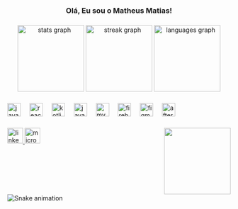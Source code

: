 <h3 align="center">Olá, Eu sou o Matheus Matias!</h3>

###

<div align="center">
  <img src="https://github-readme-stats.vercel.app/api?username=math3009&hide_title=false&hide_rank=false&show_icons=true&include_all_commits=true&count_private=true&disable_animations=false&theme=dark&locale=pt-br&hide_border=false" height="150" alt="stats graph"  />
  <img src="https://streak-stats.demolab.com?user=math3009&locale=pt-br&mode=daily&theme=dark&hide_border=false&border_radius=5&date_format=j M[ Y]" height="150" alt="streak graph"  />
  <img src="https://github-readme-stats.vercel.app/api/top-langs?username=math3009&locale=pt-br&hide_title=false&layout=compact&card_width=320&langs_count=4&theme=dark&hide_border=false" height="150" alt="languages graph"  />
</div>

###

<div align="left">
  <img src="https://cdn.jsdelivr.net/gh/devicons/devicon/icons/javascript/javascript-original.svg" height="30" alt="javascript logo"  />
  <img width="12" />
  <img src="https://cdn.jsdelivr.net/gh/devicons/devicon/icons/react/react-original.svg" height="30" alt="react logo"  />
  <img width="12" />
  <img src="https://cdn.jsdelivr.net/gh/devicons/devicon/icons/kotlin/kotlin-original.svg" height="30" alt="kotlin logo"  />
  <img width="12" />
  <img src="https://cdn.jsdelivr.net/gh/devicons/devicon/icons/java/java-original.svg" height="30" alt="java logo"  />
  <img width="12" />
  <img src="https://cdn.jsdelivr.net/gh/devicons/devicon/icons/mysql/mysql-original.svg" height="30" alt="mysql logo"  />
  <img width="12" />
  <img src="https://cdn.jsdelivr.net/gh/devicons/devicon/icons/firebase/firebase-plain.svg" height="30" alt="firebase logo"  />
  <img width="12" />
  <img src="https://cdn.jsdelivr.net/gh/devicons/devicon/icons/figma/figma-original.svg" height="30" alt="figma logo"  />
  <img width="12" />
  <img src="https://cdn.jsdelivr.net/gh/devicons/devicon/icons/aftereffects/aftereffects-original.svg" height="30" alt="aftereffects logo"  />
</div>

###

<img align="right" height="150" src="https://scontent.fvcp2-1.fna.fbcdn.net/v/t39.30808-6/242869378_4501584306546219_7345975007746337524_n.jpg?_nc_cat=110&ccb=1-7&_nc_sid=730e14&_nc_eui2=AeH3cjXllU1Sefn3bAbZpVqp5_4SlrRSX2bn_hKWtFJfZjasMNJwl3BLhLY6OMOxpeX2kAUJGGrwUDlTpFZZmJx2&_nc_ohc=49X0sDRtz-YAX_WEoK3&_nc_oc=AQn2svR4IuboWxDGl0fH7Nbmhp9D4Ocw3hqYf30ldT4c7refx2SWjc9PUdmlQc9vFpYFSHB0Cm_a1OLX58hBahOi&_nc_ht=scontent.fvcp2-1.fna&oh=00_AfAla9Jcd4oS4QqSPEoLJODXrPvZzi5EqIT73CI6d8y98A&oe=648D2A31"  />

###

<div align="left">
  <a href="https://www.linkedin.com/in/matheusmatiasmota/" target="_blank">
    <img src="https://img.shields.io/static/v1?message=LinkedIn&logo=linkedin&label=&color=0077B5&logoColor=white&labelColor=&style=for-the-badge" height="35" alt="linkedin logo"  />
  </a>
  <a href="matheus.mmm@hotmail.com" target="_blank">
    <img src="https://img.shields.io/static/v1?message=Outlook&logo=microsoft-outlook&label=&color=0078D4&logoColor=white&labelColor=&style=for-the-badge" height="35" alt="microsoft-outlook logo"  />
  </a>
</div>

###

<br clear="both">

<img src="https://raw.githubusercontent.com/math3009/math3009/output/snake.svg" alt="Snake animation" />

###
